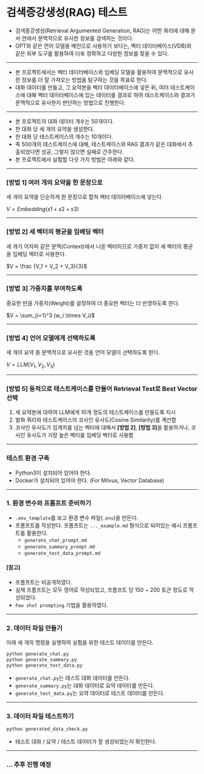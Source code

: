 # 검색증강생성(RAG) 테스트

* 검색증강생성(Retrieval Argumented Generation, RAG)는 어떤 쿼리에 대해 문서 안에서 문맥적으로 유사한 정보를 검색하는 것이다.
* GPT와 같은 언어 모델을 메인으로 사용하기 보다는, 벡터 데이터베이스(VDB)와 같은 외부 도구를 활용하여 더욱 정확하고 다양한 정보를 찾을 수 있다.

<hr>

* 본 프로젝트에서는 벡터 데이터베이스와 임베딩 모델을 활용하여  문맥적으로 유사한 정보를 더 잘 가져오는 방법을 탐구하는 것을 목표로 한다.
* 대화 데이터를 만들고, 그 요약본을 벡터 데이터베이스에 넣은 뒤, 여러 테스트케이스에 대해 벡터 데이터베이스에 있는 데이터를 결과로 하여 테스트케이스와 결과가 문맥적으로 유사한지 판단하는 방법으로 진행한다.

<hr>

* 본 프로젝트의 대화 데이터 개수는 50개이다.
* 한 대화 당 세 개의 요약을 생성한다.
* 한 대화 당 테스트케이스의 개수는 10개이다.
* 즉 500개의 테스트케이스에 대해, 테스트케이스와 RAG 결과가 같은 대화에서 추출되었다면 성공, 그렇지 않으면 실패로 간주한다.
* 본 프로젝트에서 실험할 다섯 가지 방법은 아래와 같다.

<hr>

### [방법 1] 여러 개의 요약을 한 문장으로 
세 개의 요약을 단순하게 한 문장으로 합쳐 벡터 데이터베이스에 넣는다.

$V = Embedding(s1 + s2 + s3)$

<hr>

### [방법 2] 세 벡터의 평균을 임베딩 벡터
세 개가 어차피 같은 문맥(Context)에서 나온 벡터이므로 가중치 없이 세 벡터의 평균을 임베딩 벡터로 사용한다.

$V = \frac {V_1 + V_2 + V_3}{3}$

<hr>

### [방법 3] 가중치를 부여하도록 
중요한 만큼 가중치(Weight)를 설정하여 더 중요한 벡터는 더 반영하도록 한다.

$V = \sum_{i=1}^3 (w_i \times V_i)$

<hr>

### [방법 4] 언어 모델에게 선택하도록 
세 개의 요약 중 문맥적으로 유사한 것을 언어 모델이 선택하도록 한다.

$V = LLM(V_1, \,V_2, \,V_3)$

<hr>

### [방법 5] 동적으로 테스트케이스를 만들어 Retrieval Test로 Best Vector 선택
1. 세 요약본에 대하여 LLM에게 10개 정도의 테스트케이스를 만들도록 지시
2. 발화 쿼리와 테스트케이스의 코사인 유사도(Cosine Similarity)를 계산함
3. 코사인 유사도가 임계치를 넘는 벡터에 대해서 <strong>[방법 2]</strong>, <strong>[방법 3]</strong>을 활용하거나, 코사인 유사도가 가장 높은 벡터를 임베딩 벡터로 사용함

<hr>

### 테스트 환경 구축

* Python3이 설치되어 있어야 한다.
* Docker가 설치되어 있어야 한다. (For Milvus, Vector Database)

<hr>

### 1. 환경 변수와 프롬프트 준비하기

* `.env_template`를 보고 환경 변수 파일(`.env`)을 만든다.
* 프롬프트를 작성한다. 프롬프트는 `..._example.md` 형식으로 되어있는 예시 프롬프트를 활용한다.
    * `generate_chat_prompt.md` 
    * `generate_summary_prompt.md` 
    * `generate_test_data_prompt.md` 

#### [참고]
* 프롬프트는 비공개하였다.
* 실제 프롬프트는 모두 영어로 작성되었고, 프롬프트 당 150 ~ 200 토큰 정도로 작성되었다.
* `Few shot prompting` 기법을 활용하였다.

<hr>

### 2. 데이터 파일 만들기

아래 세 개의 명령을 실행하여 실험을 위한 테스트 데이터를 만든다.

```bash
python generate_chat.py
python generate_summary.py
python generate_test_data.py
```

* `generate_chat.py`는 테스트 대화 데이터를 만든다.
* `generate_summary.py`는 대화 데이터로 요약 데이터를 만든다.
* `generate_test_data.py`는 요약 데이터로 테스트 데이터를 만든다.

<hr>

### 3. 데이터 파일 테스트하기 

```bash
python generated_data_check.py
```

* 테스트 대화 / 요약 / 테스트 데이터가 잘 생성되었는지 확인한다.

<hr>

### ... 추후 진행 예정 